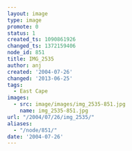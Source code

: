 ```yaml
---
layout: image
type: image
promote: 0
status: 1
created_ts: 1090861926
changed_ts: 1372159406
node_id: 851
title: IMG_2535
author: anj
created: '2004-07-26'
changed: '2013-06-25'
tags:
  - East Cape
images:
  - src: image/images/img_2535-851.jpg
    name: img_2535-851.jpg
url: "/2004/07/26/img_2535/"
aliases:
  - "/node/851/"
date: '2004-07-26'
---
```


